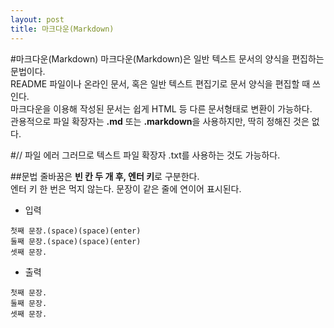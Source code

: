 ```yaml
---
layout: post
title: 마크다운(Markdown)
---
```

#마크다운(Markdown)
마크다운(Markdown)은 일반 텍스트 문서의 양식을 편집하는 문법이다.  
README 파일이나 온라인 문서, 혹은 일반 텍스트 편집기로 문서 양식을 편집할 때 쓰인다.  
마크다운을 이용해 작성된 문서는 쉽게 HTML 등 다른 문서형태로 변환이 가능하다.  
관용적으로 파일 확장자는 **.md** 또는 **.markdown**을 사용하지만, 딱히 정해진 것은 없다.  

#// 파일 에러 
그러므로 텍스트 파일 확장자 .txt를 사용하는 것도 가능하다.  

##문법
줄바꿈은 **빈 칸 두 개 후, 엔터 키**로 구분한다.  
엔터 키 한 번은 먹지 않는다. 문장이 같은 줄에 연이어 표시된다.
- 입력
```
첫째 문장.(space)(space)(enter)
둘째 문장.(space)(space)(enter)
셋째 문장.
```
- 출력
```
첫째 문장.  
둘째 문장.  
셋째 문장.
```

